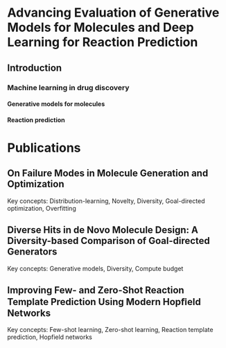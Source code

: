 

# Advancing Evaluation of Generative Models for Molecules and Deep Learning for Reaction Prediction

## Introduction
### Machine learning in drug discovery
#### Generative models for molecules
#### Reaction prediction

# Publications
## On Failure Modes in Molecule Generation and Optimization
Key concepts: Distribution-learning, Novelty, Diversity, Goal-directed optimization, Overfitting

## Diverse Hits in de Novo Molecule Design: A Diversity-based Comparison of Goal-directed Generators
Key concepts: Generative models, Diversity, Compute budget

## Improving Few- and Zero-Shot Reaction Template Prediction Using Modern Hopﬁeld Networks
Key concepts: Few-shot learning, Zero-shot learning, Reaction template prediction, Hopfield networks
